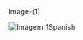 
Image-(1)

![Imagem_1Spanish](https://github.com/TassianaMilka/Html-and-Css-Projects/assets/114196099/c2e91602-e973-468b-b096-dd8427789242)
